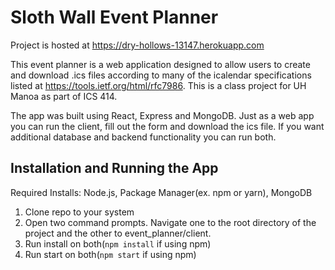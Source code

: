 # Sloth Wall Event Planner
Project is hosted at https://dry-hollows-13147.herokuapp.com

This event planner is a web application designed to allow users to create and download .ics files according to many of the icalendar specifications listed at https://tools.ietf.org/html/rfc7986. This is a class project for UH Manoa as part of ICS 414.

The app was built using React, Express and MongoDB. Just as a web app you can run the client, fill out the form and download the ics file. If you want additional database and backend functionality you can run both.
## Installation and Running the App
Required Installs: Node.js, Package Manager(ex. npm or yarn), MongoDB
1. Clone repo to your system
2. Open two command prompts. Navigate one to the root directory of the project and the other to event_planner/client.
3. Run install on both(```npm install``` if using npm)
4. Run start on both(```npm start``` if using npm)
